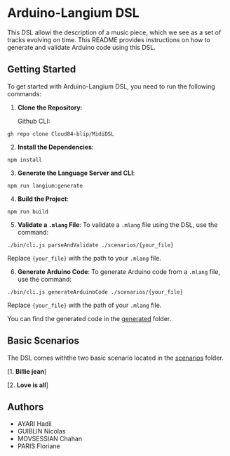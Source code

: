 # Arduino-Langium DSL

This DSL allowi the description of a music piece, which we see as a set of tracks evolving on time.
This README provides instructions on how to generate and validate Arduino code using this DSL.

## Getting Started

To get started with Arduino-Langium DSL, you need to run the following commands:

1. **Clone the Repository**:

    Github CLI:
```
gh repo clone Cloud84-blip/MidiDSL
````

2. **Install the Dependencies**:

```
npm install
```

3. **Generate the Language Server and CLI**: 

```
npm run langium:generate
```

4. **Build the Project**:

```
npm run build
```

5. **Validate a `.mlang` File**:
To validate a `.mlang` file using the DSL, use the command:

```
./bin/cli.js parseAndValidate ./scenarios/{your_file}
```

Replace `{your_file}` with the path to your `.mlang` file.

6. **Generate Arduino Code**:
To generate Arduino code from a `.mlang` file, use the command:

```
./bin/cli.js generateArduinoCode ./scenarios/{your_file}
```

Replace `{your_file}` with the path of your `.mlang` file.

You can find the generated code in the [generated](./generated) folder.

## Basic Scenarios

The DSL comes withthe two basic scenario located in the [scenarios](./scenarios) folder.

[1. **Billie jean**]

[2. **Love is all**]  
  

## Authors

- AYARI Hadil 
- GUIBLIN Nicolas 
- MOVSESSIAN Chahan 
- PARIS Floriane 
